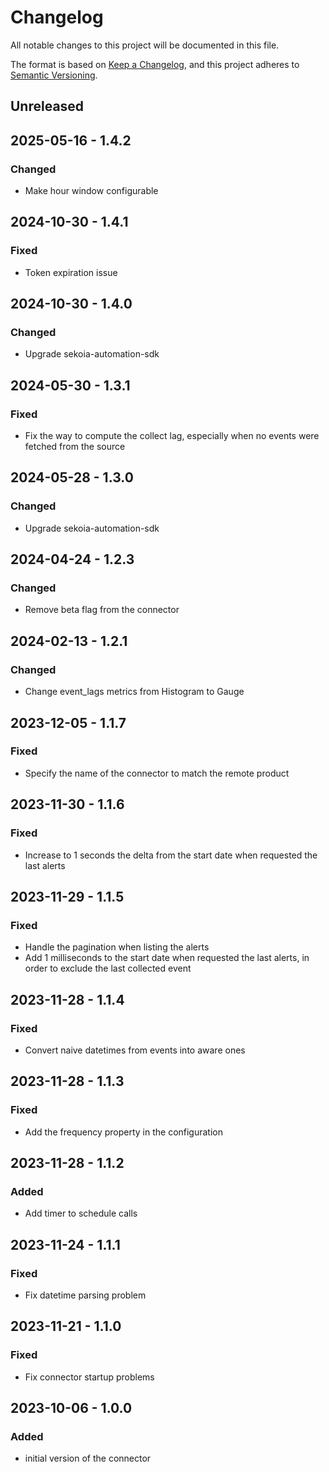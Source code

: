 # Changelog

All notable changes to this project will be documented in this file.

The format is based on [Keep a Changelog](https://keepachangelog.com/en/1.0.0/),
and this project adheres to [Semantic Versioning](https://semver.org/spec/v2.0.0.html).

## Unreleased

## 2025-05-16 - 1.4.2

### Changed

- Make hour window configurable

## 2024-10-30 - 1.4.1

### Fixed

- Token expiration issue

## 2024-10-30 - 1.4.0

### Changed

- Upgrade sekoia-automation-sdk

## 2024-05-30 - 1.3.1

### Fixed

- Fix the way to compute the collect lag, especially when no events were fetched from the source

## 2024-05-28 - 1.3.0

### Changed

- Upgrade sekoia-automation-sdk

## 2024-04-24 - 1.2.3

### Changed

- Remove beta flag from the connector

## 2024-02-13 - 1.2.1

### Changed

- Change event_lags metrics from Histogram to Gauge

## 2023-12-05 - 1.1.7

### Fixed

- Specify the name of the connector to match the remote product

## 2023-11-30 - 1.1.6

### Fixed

- Increase to 1 seconds the delta from the start date when requested the last alerts

## 2023-11-29 - 1.1.5

### Fixed

- Handle the pagination when listing the alerts
- Add 1 milliseconds to the start date when requested the last alerts, in order to exclude the last collected event

## 2023-11-28 - 1.1.4

### Fixed

- Convert naive datetimes from events into aware ones

## 2023-11-28 - 1.1.3

### Fixed

- Add the frequency property in the configuration

## 2023-11-28 - 1.1.2

### Added

- Add timer to schedule calls

## 2023-11-24 - 1.1.1

### Fixed

- Fix datetime parsing problem

## 2023-11-21 - 1.1.0

### Fixed

- Fix connector startup problems

## 2023-10-06 - 1.0.0

### Added

- initial version of the connector
